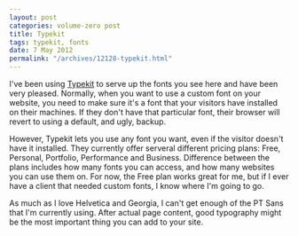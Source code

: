 ```yaml
---
layout: post
categories: volume-zero post
title: Typekit
tags: typekit, fonts
date: 7 May 2012
permalink: "/archives/12128-typekit.html"
---
```



I've been using [Typekit](http://typekit.com) to serve up the fonts you see here and have been very pleased. Normally, when you want to use a custom font on your website, you need to make sure it's a font that your visitors have installed on their machines. If they don't have that particular font, their browser will revert to using a default, and ugly, backup.

However, Typekit lets you use any font you want, even if the visitor doesn't have it installed. They currently offer serveral different pricing plans: Free, Personal, Portfolio, Performance and Business. Difference between the plans includes how many fonts you can access, and how many websites you can use them on. For now, the Free plan works great for me, but if I ever have a client that needed custom fonts, I know where I'm going to go.

As much as I love Helvetica and Georgia, I can't get enough of the PT Sans that I'm currently using. After actual page content, good typography might be the most important thing you can add to your site.
